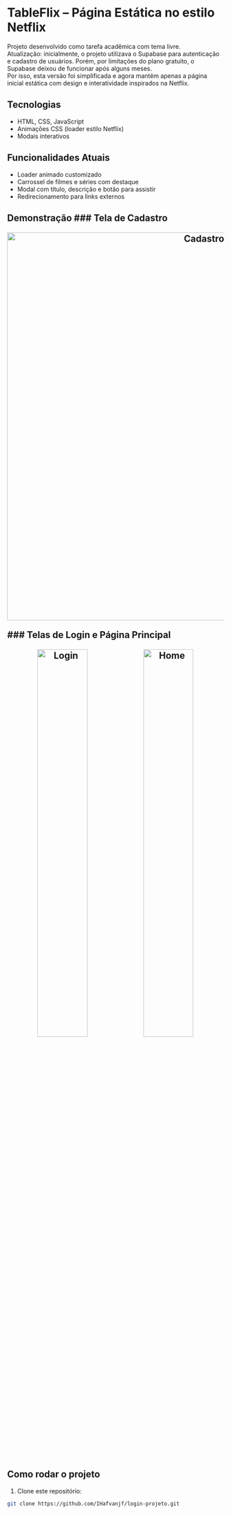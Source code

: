 # TableFlix – Página Estática no estilo Netflix  

Projeto desenvolvido como tarefa acadêmica com tema livre.  
Atualização: inicialmente, o projeto utilizava o Supabase para autenticação e cadastro de usuários. Porém, por limitações do plano gratuito, o Supabase deixou de funcionar após alguns meses.  
Por isso, esta versão foi simplificada e agora mantém apenas a página inicial estática com design e interatividade inspirados na Netflix.

## Tecnologias  
- HTML, CSS, JavaScript  
- Animações CSS (loader estilo Netflix)  
- Modais interativos  

## Funcionalidades Atuais  
- Loader animado customizado  
- Carrossel de filmes e séries com destaque  
- Modal com título, descrição e botão para assistir  
- Redirecionamento para links externos  

## Demonstração ### Tela de Cadastro <p align="center"> <img src="https://github.com/user-attachments/assets/5be42a38-8aed-4199-9c62-8c5761121413" alt="Cadastro" width="900"> </p> ### Telas de Login e Página Principal <p align="center"> <img src="https://github.com/user-attachments/assets/d319aceb-4af4-4a93-a749-3e46bb405ce3" alt="Login" width="48%"> <img src="https://github.com/user-attachments/assets/faec58bf-3e6f-427d-b5d4-4ff06ac05c54" alt="Home" width="48%"> </p>

## Como rodar o projeto  

1. Clone este repositório:  
```bash
git clone https://github.com/IHafvanjf/login-projeto.git
